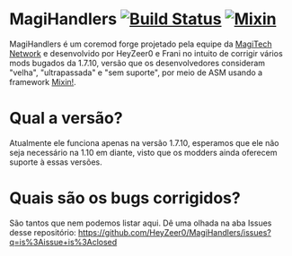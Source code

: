 # MagiHandlers [![Build Status](http://ci.heyzeer0.cf/buildStatus/icon?job=MagiHandlers)](http://ci.heyzeer0.cf/job/MagiHandlers/) [![Mixin](http://api.heyzeer0.cf/imgs/pwmixin.png)](https://github.com/SpongePowered/Mixin)
MagiHandlers é um coremod forge projetado pela equipe da <a href="http://magitechserver.com/">MagiTech Network</a> e desenvolvido por HeyZeer0 e Frani no intuito de corrigir vários mods bugados da 1.7.10, versão que os desenvolvedores consideram "velha", "ultrapassada" e "sem suporte", por meio de ASM usando a framework <a href="https://github.com/SpongePowered/Mixin">Mixin!</a>.

Qual a versão?
========
Atualmente ele funciona apenas na versão 1.7.10, esperamos que ele não seja necessário na 1.10 em diante, visto que os modders ainda oferecem suporte à essas versões.

Quais são os bugs corrigidos?
========
São tantos que nem podemos listar aqui. Dê uma olhada na aba Issues desse repositório: https://github.com/HeyZeer0/MagiHandlers/issues?q=is%3Aissue+is%3Aclosed
